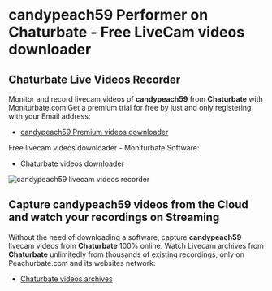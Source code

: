 # candypeach59 Performer on Chaturbate - Free LiveCam videos downloader

## Chaturbate Live Videos Recorder

Monitor and record livecam videos of **candypeach59** from **Chaturbate** with Moniturbate.com
Get a premium trial for free by just and only registering with your Email address:
* [candypeach59 Premium videos downloader](https://moniturbate.com/request-demo-licence-key.html)

Free livecam videos downloader - Moniturbate Software:
* [Chaturbate videos downloader](https://moniturbate.com/moniturbate-download-software.html)

![candypeach59 livecam videos recorder](https://peachurnet.com/templates/moniturbate-software.png)


## Capture candypeach59 videos from the Cloud and watch your recordings on Streaming

Without the need of downloading a software, capture **candypeach59** livecam videos from **Chaturbate** 100% online.
Watch Livecam archives from **Chaturbate** unlimitedly from thousands of existing recordings, only on Peachurbate.com and its websites network:
* [Chaturbate videos archives](https://peachurnet.com/)